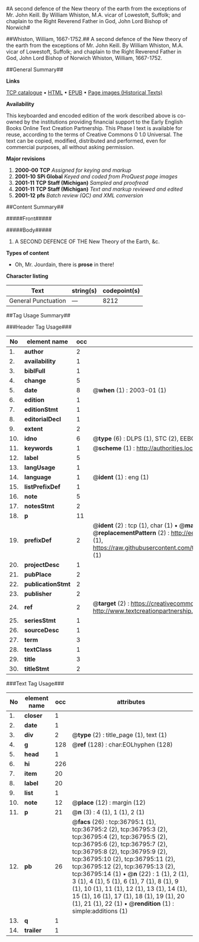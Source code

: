 #A second defence of the New theory of the earth from the exceptions of Mr. John Keill. By William Whiston, M.A. vicar of Lowestoft, Suffolk; and chaplain to the Right Reverend Father in God, John Lord Bishop of Norwich#

##Whiston, William, 1667-1752.##
A second defence of the New theory of the earth from the exceptions of Mr. John Keill. By William Whiston, M.A. vicar of Lowestoft, Suffolk; and chaplain to the Right Reverend Father in God, John Lord Bishop of Norwich
Whiston, William, 1667-1752.

##General Summary##

**Links**

[TCP catalogue](http://www.ota.ox.ac.uk/tcp/)  • 
[HTML](http://tei.it.ox.ac.uk/tcp/Texts-HTML/free/A65/A65673.html)  • 
[EPUB](http://tei.it.ox.ac.uk/tcp/Texts-EPUB/free/A65/A65673.epub) • 
[Page images (Historical Texts)](https://data.historicaltexts.jisc.ac.uk/view?pubId=eebo-99832323e&pageId=eebo-99832323e-36795-1)

**Availability**

This keyboarded and encoded edition of the
	       work described above is co-owned by the institutions
	       providing financial support to the Early English Books
	       Online Text Creation Partnership. This Phase I text is
	       available for reuse, according to the terms of Creative
	       Commons 0 1.0 Universal. The text can be copied,
	       modified, distributed and performed, even for
	       commercial purposes, all without asking permission.

**Major revisions**

1. __2000-00__ __TCP__ *Assigned for keying and markup*
1. __2001-10__ __SPi Global__ *Keyed and coded from ProQuest page images*
1. __2001-11__ __TCP Staff (Michigan)__ *Sampled and proofread*
1. __2001-11__ __TCP Staff (Michigan)__ *Text and markup reviewed and edited*
1. __2001-12__ __pfs__ *Batch review (QC) and XML conversion*

##Content Summary##

#####Front#####

#####Body#####

1. A SECOND DEFENCE OF THE New Theory of the Earth, &c.

**Types of content**

  * Oh, Mr. Jourdain, there is **prose** in there!

**Character listing**


|Text|string(s)|codepoint(s)|
|---|---|---|
|General Punctuation|—|8212|

##Tag Usage Summary##

###Header Tag Usage###

|No|element name|occ|attributes|
|---|---|---|---|
|1.|__author__|2||
|2.|__availability__|1||
|3.|__biblFull__|1||
|4.|__change__|5||
|5.|__date__|8| @__when__ (1) : 2003-01 (1)|
|6.|__edition__|1||
|7.|__editionStmt__|1||
|8.|__editorialDecl__|1||
|9.|__extent__|2||
|10.|__idno__|6| @__type__ (6) : DLPS (1), STC (2), EEBO-CITATION (1), PROQUEST (1), VID (1)|
|11.|__keywords__|1| @__scheme__ (1) : http://authorities.loc.gov/ (1)|
|12.|__label__|5||
|13.|__langUsage__|1||
|14.|__language__|1| @__ident__ (1) : eng (1)|
|15.|__listPrefixDef__|1||
|16.|__note__|5||
|17.|__notesStmt__|2||
|18.|__p__|11||
|19.|__prefixDef__|2| @__ident__ (2) : tcp (1), char (1)  •  @__matchPattern__ (2) : ([0-9\-]+):([0-9IVX]+) (1), (.+) (1)  •  @__replacementPattern__ (2) : http://eebo.chadwyck.com/downloadtiff?vid=$1&page=$2 (1), https://raw.githubusercontent.com/textcreationpartnership/Texts/master/tcpchars.xml#$1 (1)|
|20.|__projectDesc__|1||
|21.|__pubPlace__|2||
|22.|__publicationStmt__|2||
|23.|__publisher__|2||
|24.|__ref__|2| @__target__ (2) : https://creativecommons.org/publicdomain/zero/1.0/ (1), http://www.textcreationpartnership.org/docs/. (1)|
|25.|__seriesStmt__|1||
|26.|__sourceDesc__|1||
|27.|__term__|3||
|28.|__textClass__|1||
|29.|__title__|3||
|30.|__titleStmt__|2||


###Text Tag Usage###

|No|element name|occ|attributes|
|---|---|---|---|
|1.|__closer__|1||
|2.|__date__|1||
|3.|__div__|2| @__type__ (2) : title_page (1), text (1)|
|4.|__g__|128| @__ref__ (128) : char:EOLhyphen (128)|
|5.|__head__|1||
|6.|__hi__|226||
|7.|__item__|20||
|8.|__label__|20||
|9.|__list__|1||
|10.|__note__|12| @__place__ (12) : margin (12)|
|11.|__p__|21| @__n__ (3) : 4 (1), 1 (1), 2 (1)|
|12.|__pb__|26| @__facs__ (26) : tcp:36795:1 (1), tcp:36795:2 (2), tcp:36795:3 (2), tcp:36795:4 (2), tcp:36795:5 (2), tcp:36795:6 (2), tcp:36795:7 (2), tcp:36795:8 (2), tcp:36795:9 (2), tcp:36795:10 (2), tcp:36795:11 (2), tcp:36795:12 (2), tcp:36795:13 (2), tcp:36795:14 (1)  •  @__n__ (22) : 1 (1), 2 (1), 3 (1), 4 (1), 5 (1), 6 (1), 7 (1), 8 (1), 9 (1), 10 (1), 11 (1), 12 (1), 13 (1), 14 (1), 15 (1), 16 (1), 17 (1), 18 (1), 19 (1), 20 (1), 21 (1), 22 (1)  •  @__rendition__ (1) : simple:additions (1)|
|13.|__q__|1||
|14.|__trailer__|1||
